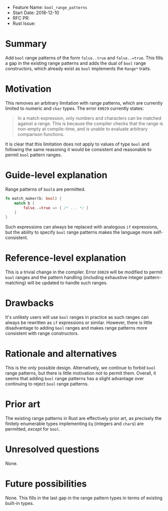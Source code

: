 - Feature Name: `bool_range_patterns`
- Start Date: 2018-12-10
- RFC PR:
- Rust Issue:

# Summary
[summary]: #summary

Add `bool` range patterns of the form `false..true` and `false..=true`. This fills a gap in the
existing range patterns and adds the dual of `bool` range constructors, which already exist as
`bool` implements the `Range*` traits.

# Motivation
[motivation]: #motivation

This removes an arbitrary limitation with range patterns, which are currently limited to numeric and
`char` types. The error `E0029` currently states:

> In a match expression, only numbers and characters can be matched against a range.
This is because the compiler checks that the range is non-empty at compile-time, and is unable to
evaluate arbitrary comparison functions.

It is clear that this limitation does not apply to values of type `bool` and following the same
reasoning it would be consistent and reasonable to permit `bool` pattern ranges.

# Guide-level explanation
[guide-level-explanation]: #guide-level-explanation

Range patterns of `bool`s are permitted.

```rust
fn match_maker(b: bool) {
    match b {
        false..=true => { /* ... */ }
    }
}
```

Such expressions can always be replaced with analogous `if` expressions, but the ability to specify
`bool` range patterns makes the language more self-consistent.

# Reference-level explanation
[reference-level-explanation]: #reference-level-explanation

This is a trivial change in the compiler. Error `E0029` will be modified to permit `bool` ranges and
the pattern handling (including exhaustive integer pattern-matching) will be updated to handle such
ranges.

# Drawbacks
[drawbacks]: #drawbacks

It's unlikely users will use `bool` ranges in practice as such ranges can always be rewritten as
`if` expressions or similar. However, there is little disadvantage to adding `bool` ranges and makes
range patterns more consistent with range constructors.

# Rationale and alternatives
[rationale-and-alternatives]: #rationale-and-alternatives

This is the only possible design. Alternatively, we continue to forbid `bool` range patterns, but
there is little motivation not to permit them. Overall, it seems that adding `bool` range patterns
has a slight advantage over continuing to reject `bool` range patterns.

# Prior art
[prior-art]: #prior-art

The existing range patterns in Rust are effectively prior art, as precisely the finitely enumerable
types implementing `Eq` (integers and `char`s) are permitted, *except* for `bool`.

# Unresolved questions
[unresolved-questions]: #unresolved-questions

None.

# Future possibilities
[future-possibilities]: #future-possibilities

None. This fills in the last gap in the range pattern types in terms of existing built-in types.
